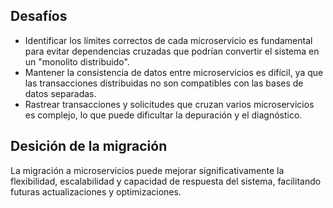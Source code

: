## Desafíos

* Identificar los límites correctos de cada microservicio es fundamental para evitar dependencias cruzadas que podrían
  convertir el sistema en un "monolito distribuido".
* Mantener la consistencia de datos entre microservicios es difícil, ya que las transacciones distribuidas no son
  compatibles con las bases de datos separadas.
* Rastrear transacciones y solicitudes que cruzan varios microservicios es complejo, lo que puede dificultar la
  depuración y el diagnóstico.

## Desición de la migración

La migración a microservicios puede mejorar significativamente la flexibilidad, escalabilidad y capacidad de respuesta
del sistema, facilitando futuras actualizaciones y optimizaciones.